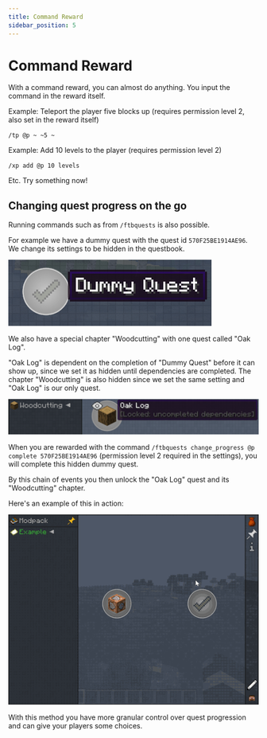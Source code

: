 ```yaml
---
title: Command Reward
sidebar_position: 5
---
```


# Command Reward

With a command reward, you can almost do anything. You input the command in the reward itself.

Example: Teleport the player five blocks up (requires permission level 2, also set in the reward itself)

```mcfunction
/tp @p ~ ~5 ~
```

Example: Add 10 levels to the player (requires permission level 2)

```mcfunction
/xp add @p 10 levels
```

Etc. Try something now!

## Changing quest progress on the go

Running commands such as from `/ftbquests` is also possible.

For example we have a dummy quest with the quest id `570F25BE1914AE96`. We change its settings to be hidden in the questbook.

![Dummy quest](../../../../../_assets/images/quests/rewards/command-dummy-quest.png "Dummy Quest")

We also have a special chapter "Woodcutting" with one quest called "Oak Log".

"Oak Log" is dependent on the completion of "Dummy Quest" before it can show up, since we set it as hidden until dependencies are completed. The chapter "Woodcutting" is also hidden since we set the same setting and "Oak Log" is our only quest.

![Woodcutting chapter](../../../../../_assets/images/quests/rewards/command-woodcutting.png "The hidden Woodcutting chapter and its only quest named Oak Log")

When you are rewarded with the command `/ftbquests change_progress @p complete 570F25BE1914AE96` (permission level 2 required in the settings), you will complete this hidden dummy quest.

By this chain of events you then unlock the "Oak Log" quest and its "Woodcutting" chapter.

Here's an example of this in action:

![Unlocking woodcutting](../../../../../_assets/images/quests/rewards/command-claim-quest.webp "Unlocking the woodcutting chapter indirectly through a command")

With this method you have more granular control over quest progression and can give your players some choices.
